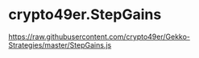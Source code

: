 # crypto49er.StepGains

https://raw.githubusercontent.com/crypto49er/Gekko-Strategies/master/StepGains.js

